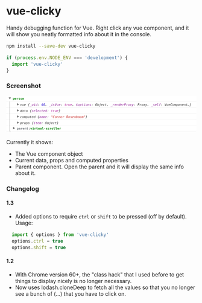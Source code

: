 # vue-clicky
Handy debugging function for Vue. Right click any vue component, and it will show you neatly formatted info about it in the console.

```bash
npm install --save-dev vue-clicky
```

```javascript
if (process.env.NODE_ENV === 'development') {
  import 'vue-clicky'
}
```

### Screenshot
![screenshot](https://github.com/Herteby/vue-clicky/blob/master/screenshot.png)

Currently it shows:
* The Vue component object
* Current data, props and computed properties
* Parent component. Open the parent and it will display the same info about it.

### Changelog

#### 1.3
* Added options to require `ctrl` or `shift` to be pressed (off by default). Usage:
```javascript
  import { options } from 'vue-clicky'
  options.ctrl = true
  options.shift = true
```
#### 1.2
* With Chrome version 60+, the "class hack" that I used before to get things to display nicely is no longer necessary.
* Now uses lodash.cloneDeep to fetch all the values so that you no longer see a bunch of (...) that you have to click on.